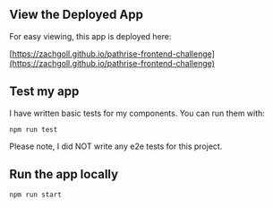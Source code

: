 ## View the Deployed App

For easy viewing, this app is deployed here:

[https://zachgoll.github.io/pathrise-frontend-challenge](https://zachgoll.github.io/pathrise-frontend-challenge)

## Test my app

I have written basic tests for my components. You can run them with:

```
npm run test
```

Please note, I did NOT write any e2e tests for this project.

## Run the app locally

```
npm run start
```
